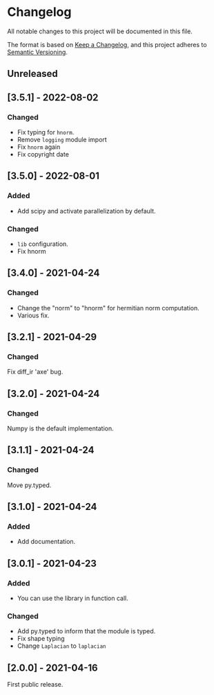 # Changelog
All notable changes to this project will be documented in this file.

The format is based on [Keep a Changelog](https://keepachangelog.com/en/1.0.0/),
and this project adheres to [Semantic Versioning](https://semver.org/spec/v2.0.0.html).

## Unreleased

## [3.5.1] - 2022-08-02

### Changed
- Fix typing for `hnorm`.
- Remove `logging` module import
- Fix `hnorm` again
- Fix copyright date

## [3.5.0] - 2022-08-01

### Added
- Add scipy and activate parallelization by default.

### Changed
- `lib` configuration.
- Fix hnorm

## [3.4.0] - 2021-04-24

### Changed

- Change the "norm" to "hnorm" for hermitian norm computation.
- Various fix.

## [3.2.1] - 2021-04-29

### Changed

Fix diff_ir 'axe' bug.﻿

## [3.2.0] - 2021-04-24

### Changed

Numpy is the default implementation.

## [3.1.1] - 2021-04-24

### Changed

Move py.typed.

## [3.1.0] - 2021-04-24

### Added

- Add documentation.

## [3.0.1] - 2021-04-23

### Added

- You can use the library in function call.

### Changed

- Add py.typed to inform that the module is typed.
- Fix shape typing
- Change `Laplacian` to `laplacian` 

## [2.0.0] - 2021-04-16

First public release.
